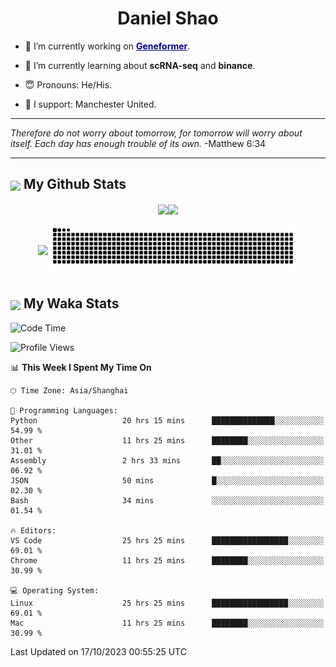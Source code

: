 

<h1 align="center">Daniel Shao</h1>

- 🐒 I’m currently working on <strong><a href="https://huggingface.co/ctheodoris/Geneformer" style="color: darkblue">Geneformer</a></strong>.

- 🥹 I’m currently learning about **scRNA-seq** and **binance**.

- 😇 Pronouns: He/His.

- 🦧 I support: Manchester United.

---

<i> Therefore do not worry about tomorrow, for tomorrow will worry about itself. Each day has enough trouble of its own. </i> -Matthew 6:34

---

<h2><img src="https://emojis.slackmojis.com/emojis/images/1579216111/7550/pikachu_wave.gif?1579216111" align="center" width="28" /> My Github Stats</h2>

<p align="center"><img align="center" src = "https://github-readme-stats.vercel.app/api?username=super-dainiu&show_icons=true&count_private=true&theme=tokyonight&hide=issues&line_height=30" width="400px"><img align="center" src = "https://github-readme-streak-stats.herokuapp.com/?user=super-dainiu&theme=tokyonight" width="400px"></p>

<p align="center"><img align="center" width="400px" src="https://github-readme-stats.vercel.app/api/top-langs/?username=super-dainiu&layout=compact&theme=tokyonight&hide=html,tex,jupyter%20notebook"><img align="center" width="400px" src="https://github.com/super-dainiu/super-dainiu/blob/output/github-contribution-grid-snake.svg"></p>

<h2><img src="https://emojis.slackmojis.com/emojis/images/1579216111/7550/pikachu_wave.gif?1579216111" align="center" width="28" /> My Waka Stats</h2>

<!--START_SECTION:waka-->
![Code Time](http://img.shields.io/badge/Code%20Time-710%20hrs%2051%20mins-blue)

![Profile Views](http://img.shields.io/badge/Profile%20Views-0-blue)

📊 **This Week I Spent My Time On** 

```text
🕑︎ Time Zone: Asia/Shanghai

💬 Programming Languages: 
Python                   20 hrs 15 mins      ██████████████░░░░░░░░░░░   54.99 % 
Other                    11 hrs 25 mins      ████████░░░░░░░░░░░░░░░░░   31.01 % 
Assembly                 2 hrs 33 mins       ██░░░░░░░░░░░░░░░░░░░░░░░   06.92 % 
JSON                     50 mins             █░░░░░░░░░░░░░░░░░░░░░░░░   02.30 % 
Bash                     34 mins             ░░░░░░░░░░░░░░░░░░░░░░░░░   01.54 % 

🔥 Editors: 
VS Code                  25 hrs 25 mins      █████████████████░░░░░░░░   69.01 % 
Chrome                   11 hrs 25 mins      ████████░░░░░░░░░░░░░░░░░   30.99 % 

💻 Operating System: 
Linux                    25 hrs 25 mins      █████████████████░░░░░░░░   69.01 % 
Mac                      11 hrs 25 mins      ████████░░░░░░░░░░░░░░░░░   30.99 % 
```


 Last Updated on 17/10/2023 00:55:25 UTC
<!--END_SECTION:waka-->
